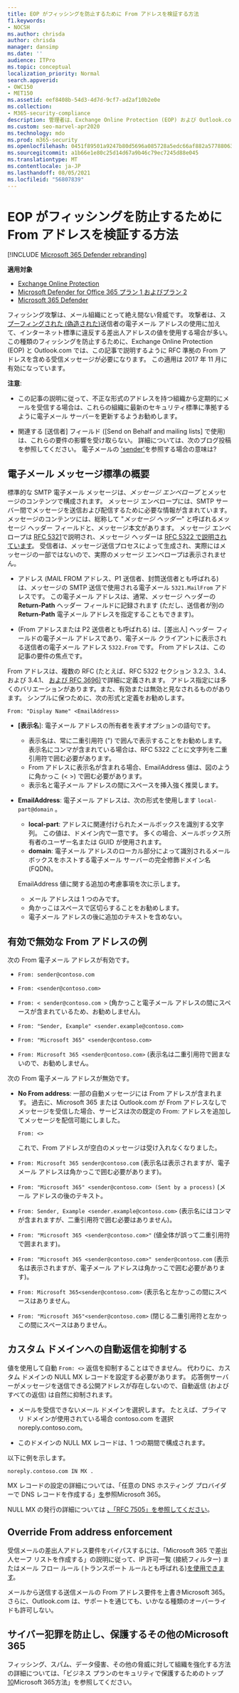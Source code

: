 ```yaml
---
title: EOP がフィッシングを防止するために From アドレスを検証する方法
f1.keywords:
- NOCSH
ms.author: chrisda
author: chrisda
manager: dansimp
ms.date: ''
audience: ITPro
ms.topic: conceptual
localization_priority: Normal
search.appverid:
- OWC150
- MET150
ms.assetid: eef8408b-54d3-4d7d-9cf7-ad2af10b2e0e
ms.collection:
- M365-security-compliance
description: 管理者は、Exchange Online Protection (EOP) および Outlook.com で受け入れまたは拒否される電子メール アドレスの種類について説明し、フィッシングを防止できます。
ms.custom: seo-marvel-apr2020
ms.technology: mdo
ms.prod: m365-security
ms.openlocfilehash: 0451f89501a9247b80d5696a085728a5edc66af882a57788063e702733c9cd97
ms.sourcegitcommit: a1b66e1e80c25d14d67a9b46c79ec7245d88e045
ms.translationtype: MT
ms.contentlocale: ja-JP
ms.lasthandoff: 08/05/2021
ms.locfileid: "56807839"
---
```

# <a name="how-eop-validates-the-from-address-to-prevent-phishing"></a>EOP がフィッシングを防止するために From アドレスを検証する方法

[!INCLUDE [Microsoft 365 Defender rebranding](../includes/microsoft-defender-for-office.md)]

**適用対象**
- [Exchange Online Protection](exchange-online-protection-overview.md)
- [Microsoft Defender for Office 365 プラン 1 およびプラン 2](defender-for-office-365.md)
- [Microsoft 365 Defender](../defender/microsoft-365-defender.md)

フィッシング攻撃は、メール組織にとって絶え間ない脅威です。 攻撃者は、ス [プーフィングされた (偽造された)](anti-spoofing-protection.md)送信者の電子メール アドレスの使用に加えて、インターネット標準に違反する差出人アドレスの値を使用する場合が多い。 この種類のフィッシングを防止するために、Exchange Online Protection (EOP) と Outlook.com では、この記事で説明するように RFC 準拠の From アドレスを含める受信メッセージが必要になります。 この適用は 2017 年 11 月に有効になっています。

**注意**:

- この記事の説明に従って、不正な形式のアドレスを持つ組織から定期的にメールを受信する場合は、これらの組織に最新のセキュリティ標準に準拠するように電子メール サーバーを更新するようお勧めします。

- 関連する [送信者] フィールド ([Send on Behalf and mailing lists] で使用) は、これらの要件の影響を受け取らない。 詳細については、次のブログ投稿を参照してください。 電子メールの ['sender'](/archive/blogs/tzink/what-do-we-mean-when-we-refer-to-the-sender-of-an-email)を参照する場合の意味は?

## <a name="an-overview-of-email-message-standards"></a>電子メール メッセージ標準の概要

標準的な SMTP 電子メール メッセージは、*メッセージ エンベロープ* とメッセージのコンテンツで構成されます。 メッセージ エンベロープには、SMTP サーバー間でメッセージを送信および配信するために必要な情報が含まれています。 メッセージのコンテンツには、総称して "*メッセージ ヘッダー*" と呼ばれるメッセージ ヘッダー フィールドと、メッセージ本文があります。 メッセージ エンベロープは [RFC 5321](https://tools.ietf.org/html/rfc5321)で説明され、メッセージ ヘッダーは [RFC 5322 で説明されています](https://tools.ietf.org/html/rfc5322)。 受信者は、メッセージ送信プロセスによって生成され、実際にはメッセージの一部ではないので、実際のメッセージ エンベロープは表示されません。

- アドレス (MAIL FROM アドレス、P1 送信者、封筒送信者とも呼ばれる) は、メッセージの SMTP 送信で使用される電子メール `5321.MailFrom` アドレスです。  この電子メール アドレスは、通常、メッセージ ヘッダーの **Return-Path** ヘッダー フィールドに記録されます (ただし、送信者が別の **Return-Path** 電子メール アドレスを指定することもできます)。

- (From アドレスまたは P2 送信者とも呼ばれる) は、[差出人] ヘッダー フィールドの電子メール アドレスであり、電子メール クライアントに表示される送信者の電子メール アドレス `5322.From` です。  From アドレスは、この記事の要件の焦点です。

From アドレスは、複数の RFC (たとえば、RFC 5322 セクション 3.2.3、3.4、および 3.4.1、 [および RFC 3696)](https://tools.ietf.org/html/rfc3696)で詳細に定義されます。 アドレス指定には多くのバリエーションがあります。また、有効または無効と見なされるものがあります。 シンプルに保つために、次の形式と定義をお勧めします。

`From: "Display Name" <EmailAddress>`

- **[表示名**]: 電子メール アドレスの所有者を表すオプションの語句です。

  - 表示名は、常に二重引用符 (") で囲んで表示することをお勧めします。 表示名にコンマが含まれている場合は、RFC 5322 ごとに文字列を二重引用符で囲む必要があります。 
  - From アドレスに表示名が含まれる場合、EmailAddress 値は、図のように角かっこ (< >) で囲む必要があります。
  - 表示名と電子メール アドレスの間にスペースを挿入強く推奨します。

- **EmailAddress**: 電子メール アドレスは、次の形式を使用します `local-part@domain` 。

  - **local-part**: アドレスに関連付けられたメールボックスを識別する文字列。 この値は、ドメイン内で一意です。 多くの場合、メールボックス所有者のユーザー名または GUID が使用されます。
  - **domain**: 電子メール アドレスのローカル部分によって識別されるメールボックスをホストする電子メール サーバーの完全修飾ドメイン名 (FQDN)。

  EmailAddress 値に関する追加の考慮事項を次に示します。

  - メール アドレスは 1 つのみです。
  - 角かっこはスペースで区切らすることをお勧めします。
  - 電子メール アドレスの後に追加のテキストを含めない。

## <a name="examples-of-valid-and-invalid-from-addresses"></a>有効で無効な From アドレスの例

次の From 電子メール アドレスが有効です。

- `From: sender@contoso.com`

- `From: <sender@contoso.com>`

- `From: < sender@contoso.com >` (角かっこと電子メール アドレスの間にスペースが含まれているため、お勧めしません)。

- `From: "Sender, Example" <sender.example@contoso.com>`

- `From: "Microsoft 365" <sender@contoso.com>`

- `From: Microsoft 365 <sender@contoso.com>` (表示名は二重引用符で囲まないので、お勧めしません。

次の From 電子メール アドレスが無効です。

- **No From address**: 一部の自動メッセージには From アドレスが含まれます。 過去に、Microsoft 365 または Outlook.com が From アドレスなしでメッセージを受信した場合、サービスは次の既定の From: アドレスを追加してメッセージを配信可能にしました。

  `From: <>`

  これで、From アドレスが空白のメッセージは受け入れなくなりました。

- `From: Microsoft 365 sender@contoso.com` (表示名は表示されますが、電子メール アドレスは角かっこで囲む必要があります)。

- `From: "Microsoft 365" <sender@contoso.com> (Sent by a process)` (メール アドレスの後のテキスト。

- `From: Sender, Example <sender.example@contoso.com>` (表示名にはコンマが含まれますが、二重引用符で囲む必要はありません)。

- `From: "Microsoft 365 <sender@contoso.com>"` (値全体が誤って二重引用符で囲まれます)。

- `From: "Microsoft 365 <sender@contoso.com>" sender@contoso.com` (表示名は表示されますが、電子メール アドレスは角かっこで囲む必要があります)。

- `From: Microsoft 365<sender@contoso.com>` (表示名と左かっこの間にスペースはありません。

- `From: "Microsoft 365"<sender@contoso.com>` (閉じる二重引用符と左かっこの間にスペースはありません。

## <a name="suppress-auto-replies-to-your-custom-domain"></a>カスタム ドメインへの自動返信を抑制する

値を使用して自動 `From: <>` 返信を抑制することはできません。 代わりに、カスタム ドメインの NULL MX レコードを設定する必要があります。 応答側サーバーがメッセージを送信できる公開アドレスが存在しないので、自動返信 (およびすべての返信) は自然に抑制されます。

- メールを受信できないメール ドメインを選択します。 たとえば、プライマリ ドメインが使用されている場合 contoso.com を選択 noreply.contoso.com。

- このドメインの NULL MX レコードは、1 つの期間で構成されます。

以下に例を示します。

```text
noreply.contoso.com IN MX .
```

MX レコードの設定の詳細については、「任意の DNS ホスティング プロバイダーで DNS レコードを作成する」[を](../../admin/get-help-with-domains/create-dns-records-at-any-dns-hosting-provider.md)参照Microsoft 365。

NULL MX の発行の詳細については [、「RFC 7505」を参照してください](https://tools.ietf.org/html/rfc7505)。

## <a name="override-from-address-enforcement"></a>Override From address enforcement

受信メールの差出人アドレス要件をバイパスするには、「Microsoft 365 で差出人セーフ リストを作成する」の説明に従って、IP 許可一覧 (接続フィルター) またはメール フロー ルール (トランスポート ルールとも呼ばれる)[を使用できます](create-safe-sender-lists-in-office-365.md)。

メールから送信する送信メールの From アドレス要件を上書きMicrosoft 365。 さらに、Outlook.com は、サポートを通じても、いかなる種類のオーバーライドも許可しない。

## <a name="other-ways-to-prevent-and-protect-against-cybercrimes-in-microsoft-365"></a>サイバー犯罪を防止し、保護するその他のMicrosoft 365

フィッシング、スパム、データ侵害、その他の脅威に対して組織を強化する方法の詳細については、「ビジネス プランのセキュリティで保護するためのトップ[10](../../admin/security-and-compliance/secure-your-business-data.md)Microsoft 365方法」を参照してください。